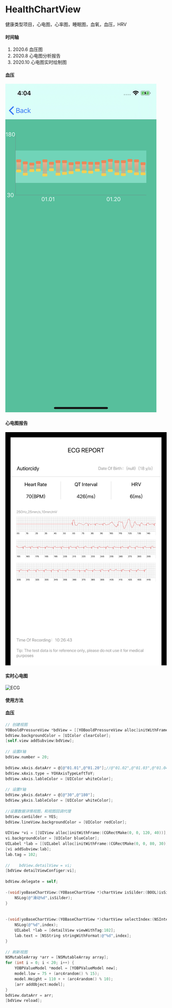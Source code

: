 # HealthChartView
健康类型项目，心电图，心率图，睡眠图，血氧，血压，HRV

#### 时间轴

1. 2020.6 血压图
2. 2020.8 心电图分析报告
3. 2020.10 心电图实时绘制图

#### 血压

![IMG_AD9E8F629DE2-1](https://github.com/YOrange834/HealthChartView/blob/master/source/IMG_AD9E8F629DE2-1.jpeg)

#### 心电图报告

![ECG Report](https://github.com/YOrange834/HealthChartView/blob/master/source/IMG_0012.JPG)

#### 实时心电图

![ECG](https://github.com/YOrange834/HealthChartView/blob/master/source/Oct-16-2020%2009-57-46_q.gif)

#### 使用方法

#### 血压

```objective-c
// 创建视图
YOBooldPressureView *bdView = [[YOBooldPressureView alloc]initWithFrame:CGRectMake(0, 100, [UIScreen mainScreen].bounds.size.width, 200)];
bdView.backgroundColor = [UIColor clearColor];
[self.view addSubview:bdView];

// 设置X轴
bdView.number = 20;
    
bdView.xAxis.dataArr = @[@"01.01",@"01.20"];//@"01.02",@"01.03",@"01.04",@"01.05",@"01.06",@"01.07"];
bdView.xAxis.type = YOXAxisTypeLeftToY;
bdView.xAxis.lableColor = [UIColor whiteColor];

// 设置Y轴
bdView.yAxis.dataArr = @[@"30",@"180"];
bdView.yAxis.lableColor = [UIColor whiteColor];

//设置数据详情视图，和视图回调代理
bdView.canSilder = YES;
bdView.lineView.backgroundColor = [UIColor redColor];

UIView *vi = [[UIView alloc]initWithFrame:(CGRectMake(0, 0, 120, 40))];
vi.backgroundColor = [UIColor blueColor];
UILabel *lab = [[UILabel alloc]initWithFrame:(CGRectMake(0, 0, 80, 30))];
[vi addSubview:lab];
lab.tag = 102;

//    bdView.detailView = vi;
[bdView detailViewConfiger:vi];

bdView.delegate = self;

-(void)yoBaseChartView:(YOBaseChartView *)chartView isSilder:(BOOL)isSilder{
    NSLog(@"滑动%d",isSilder);
}


-(void)yoBaseChartView:(YOBaseChartView *)chartView selectIndex:(NSInteger)index detailView:(UIView *)detailView{
    NSLog(@"%d",index);
    UILabel *lab = [detailView viewWithTag:102];
    lab.text = [NSString stringWithFormat:@"%d",index];
}

// 刷新视图
NSMutableArray *arr = [NSMutableArray array];
for (int i = 0; i < 20; i++) {
    YOBPValueModel *model = [YOBPValueModel new];
    model.low = 75 + (arc4random() % 15);
    model.Height = 110 + + (arc4random() % 10);
    [arr addObject:model];
}
bdView.dataArr = arr;
[bdView reload];
```


